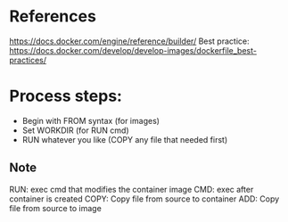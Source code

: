 # References
https://docs.docker.com/engine/reference/builder/
Best practice: https://docs.docker.com/develop/develop-images/dockerfile_best-practices/

# Process steps:
- Begin with FROM syntax (for images)
- Set WORKDIR (for RUN cmd)
- RUN whatever you like (COPY any file that needed first)


## Note ##
RUN: exec cmd that modifies the container image
CMD: exec after container is created
COPY: Copy file from source to container
ADD: Copy file from source to image
